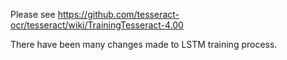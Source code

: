 Please see https://github.com/tesseract-ocr/tesseract/wiki/TrainingTesseract-4.00 

There have been many changes made to LSTM training process.